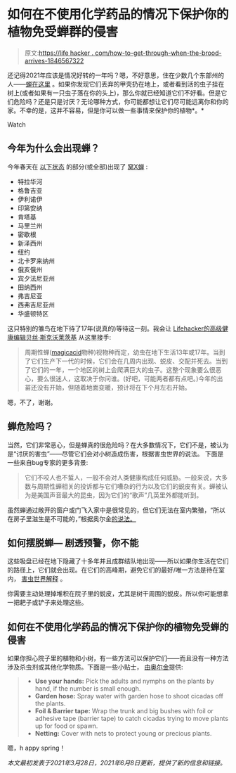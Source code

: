 # 如何在不使用化学药品的情况下保护你的植物免受蝉群的侵害

> 原文:[https://life hacker . com/how-to-get-through-when-the-brood-arrives-1846567322](https://lifehacker.com/how-to-get-rid-of-cicadas-when-the-brood-arrives-1846567322)

还记得2021年应该是情况好转的一年吗？嗯，不好意思，住在少数几个东部州的人——[蝉在这里](https://lifehacker.com/track-rare-cicadas-with-the-cicada-safari-app-1835010910) 。如果你发现它们丢弃的甲壳扔在地上，或者看到活的虫子挂在树上(或者如果有一只虫子落在你的头上)，那么你就已经知道它们不好看。但是它们危险吗？还是只是讨厌？无论哪种方式，你可能都想让它们尽可能远离你和你的家。不幸的是，这并不容易，但是你可以做一些事情来保护你的植物*。*

Watch

## 今年为什么会出现蝉？

今年春天在 [以下状态](https://www.hcpress.com/news/2021-is-the-year-of-the-cicada-after-17-years-millions-of-large-cicada-brood-will-emerge-aboveground-throughout-the-north-carolina-high-country.html#:~:text=Scientists%20have%20declared%20that%20billions,all%20regions%20of%20North%20Carolina.) 的部分(或全部)出现了 [窝X蝉](https://www.washingtonpost.com/climate-environment/2021/03/09/cicadas-broodx-environment/) :

*   特拉华河
*   格鲁吉亚
*   伊利诺伊
*   印第安纳
*   肯塔基
*   马里兰州
*   密歇根
*   新泽西州
*   纽约
*   北卡罗来纳州
*   俄亥俄州
*   宾夕法尼亚州
*   田纳西州
*   弗吉尼亚
*   西弗吉尼亚州
*   华盛顿特区

这只特别的雏鸟在地下待了17年(说真的)等待这一刻。我会让 [Lifehacker的高级健康编辑贝丝·斯克沃莱茨基](https://lifehacker.com/track-rare-cicadas-with-the-cicada-safari-app-1835010910) 从这里接手:

> 周期性蝉([magicacid](https://en.wikipedia.org/wiki/Periodical_cicadas)物种)视物种而定，幼虫在地下生活13年或17年。当到了它们生产下一代的时候，它们会在几周内出现、蜕皮、交配并死去。当到了它们的一年，一个地区的树上会爬满巨大的虫子。这整个现象要么很恶心，要么很迷人，这取决于你问谁。(好吧，可能两者都有点吧。)今年的出苗还没有开始，但随着地面变暖，预计将在下个月左右开始。

嗯，不了，谢谢。

## 蝉危险吗？

当然，它们非常恶心，但是蝉真的很危险吗？在大多数情况下，它们不是，被认为是“讨厌的害虫”——尽管它们会对小树造成伤害，根据害虫世界的说法。 下面是一些来自bug专家的更多背景:

> 它们不咬人也不蜇人，一般不会对人类健康构成任何威胁。一般来说，大多数与周期性蝉相关的投诉都与它们嘈杂的行为以及它们的蜕皮有关。蝉被认为是美国声音最大的昆虫，因为它们的“歌声”几英里外都能听到。

虽然蝉通过敞开的窗户或门飞入家中是很常见的，但它们无法在室内繁殖，“所以在房子里滋生是不可能的，”根据奥尔金[的说法。](https://www.orkin.com/other/cicadas#:~:text=Garden%20Hose%20%2D%20Knocking%20cicadas%20off,by%20covering%20them%20with%20netting.)

## 如何摆脱蝉— 剧透预警，你不能

这些吸盘已经在地下隐藏了十多年并且成群结队地出现——所以如果你生活在它们的路径上，它们就会出现。在它们的高峰期，避免它们的最好/唯一方法是待在室内， [害虫世界解释](https://www.pestworld.org/pest-guide/occasional-invaders/periodical-cicadas/) 。

你需要主动处理掉堆积在院子里的蜕皮，尤其是树干周围的蜕皮。所以你可能想拿一把耙子或铲子来处理这些。

## 如何在不使用化学药品的情况下保护你的植物免受蝉的侵害

如果你担心院子里的植物和小树，有一些方法可以保护它们——而且没有一种方法涉及杀虫剂或其他化学物质。下面是一些小贴士， [由奥尔金](https://www.orkin.com/other/cicadas#:~:text=Garden%20Hose%20%2D%20Knocking%20cicadas%20off,by%20covering%20them%20with%20netting.)提供:

> *   **Use your hands:** Pick the adults and nymphs on the plants by hand, if the number is small enough.
> *   **Garden hose:** Spray water with garden hose to shoot cicadas off the plants.
> *   **Foil & Barrier tape:** Wrap the trunk and big bushes with foil or adhesive tape (barrier tape) to catch cicadas trying to move plants up for food or spawn.
> *   **Netting:** Cover with nets to protect young or precious plants.

嗯，h appy spring！

*本文最初发表于2021年3月28日，2021年6月8日更新，提供了新的信息和链接。*